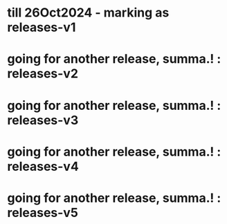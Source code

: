 # till 26Oct2024 - marking as releases-v1
# going for another release, summa.! : releases-v2
# going for another release, summa.! : releases-v3
# going for another release, summa.! : releases-v4
# going for another release, summa.! : releases-v5
